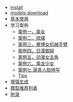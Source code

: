 <!-- _sidebar.md -->

* [install](doc/ComfyUI_Installation.md)
* [models download](doc/ComfyUI_Models_Download.md)
* [基本使用](doc/ComfyUI_Basic_Usage.md)
* 学习案例
	* [案例一，美女](/doc/case/ComfyUI_Example_1.md)
	* [案例二，琉璃](/doc/case/ComfyUI_Example_2.md)
	* [案例三，赛博女机械手臂](/doc/comfyuidocEx/ComfyUI_Example_3.md)
	* [案例四，日漫御姐](/doc/comfyuidocEx/ComfyUI_Example_4.md)
	* [案例五，动漫女主角](/doc/comfyuidocEx/ComfyUI_Example_5.md)
	* [案例六，乘龙少女](/doc/comfyuidocEx/ComfyUI_Example_6.md)
	* [案例七,逼真人脸特写](/doc/comfyuidocEx/ComfyUI_Example_7.md)
	* [Tips](/doc/Tips.md)
* [增强生成](doc/ComfyUI_Super_Generation.md)
* [模型推荐列表](doc/ComfyUI_ModelList.md)
* [附录](doc/ComfyUI_附录.md)
